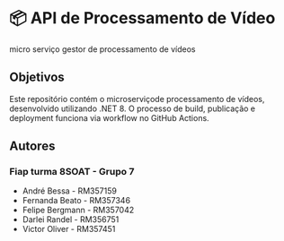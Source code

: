 # 📦 API de Processamento de Vídeo 
micro serviço gestor de processamento de vídeos

## Objetivos

Este repositório contém o microserviçode processamento de vídeos, desenvolvido utilizando .NET 8. O processo de build, publicação e deployment funciona via workflow no GitHub Actions.


## Autores
### Fiap turma 8SOAT - Grupo 7

- André Bessa - RM357159
- Fernanda Beato - RM357346
- Felipe Bergmann - RM357042
- Darlei Randel - RM356751
- Victor Oliver - RM357451
